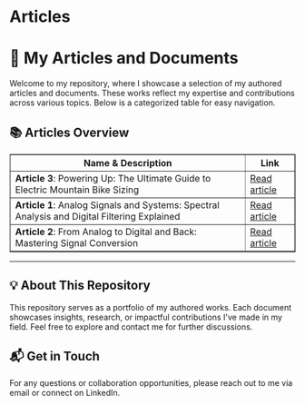 # Articles

<h1>📝 My Articles and Documents</h1>

<p>Welcome to my repository, where I showcase a selection of my authored articles and documents. These works reflect my expertise and contributions across various topics. Below is a categorized table for easy navigation.</p>

<h2>📚 Articles Overview</h2>

<table border="1">
  <thead>
    <tr>
      <th><strong>Name & Description</strong></th>
      <th><strong>Link</strong></th>
    </tr>
  </thead>
  <tbody>
    <tr>
      <td><strong>Article 3</strong>: Powering Up: The Ultimate Guide to Electric Mountain Bike Sizing</td>
      <td><a href="https://www.pdffiller.com/jsfiller-desk19/?flat_pdf_quality=low&lang=en&projectId=1026573937&routeId=29ca58e0f1d9f5ad96ec3b1740c47e42">Read article</a></td>
    </tr>
    <tr>
      <td><strong>Article 1</strong>: Analog Signals and Systems: Spectral Analysis and Digital Filtering Explained</td>
      <td><a href="./CR_TP_Filtres_Passifs.pdf">Read article</a></td>
    </tr>
    <tr>
      <td><strong>Article 2</strong>: From Analog to Digital and Back: Mastering Signal Conversion</td>
      <td><a href="./Tp_CAN_CNA.pdf">Read article</a></td>
    </tr>
  </tbody>
</table>

<hr>

<h2>💡 About This Repository</h2>

<p>This repository serves as a portfolio of my authored works. Each document showcases insights, research, or impactful contributions I've made in my field. Feel free to explore and contact me for further discussions.</p>

<h2>📬 Get in Touch</h2>

<p>For any questions or collaboration opportunities, please reach out to me via email or connect on LinkedIn.</p>
